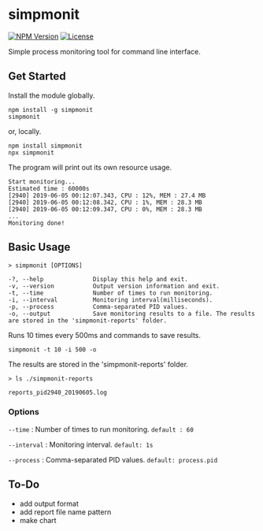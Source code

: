 # simpmonit

<a href="https://www.npmjs.com/package/simpmonit"><img src="https://img.shields.io/npm/v/simpmonit.svg?style=flat-square&colorB=51C838" alt="NPM Version"></a>
<a href="https://github.com/yurseria/simpmonit/blob/master/LICENSE"><img
src="https://img.shields.io/badge/license-MIT-brightgreen.svg?style=flat-square" alt="License"></a>

Simple process monitoring tool for command line interface.

## Get Started

Install the module globally.

    npm install -g simpmonit
    simpmonit

or, locally.

    npm install simpmonit
    npx simpmonit

The program will print out its own resource usage.

    Start monitoring...
    Estimated time : 60000s
    [2940] 2019-06-05 00:12:07.343, CPU : 12%, MEM : 27.4 MB
    [2940] 2019-06-05 00:12:08.342, CPU : 1%, MEM : 28.3 MB
    [2940] 2019-06-05 00:12:09.347, CPU : 0%, MEM : 28.3 MB
    ...
    Monitoring done!

## Basic Usage

    > simpmonit [OPTIONS]

    -?, --help              Display this help and exit.
    -v, --version           Output version information and exit.
    -t, --time              Number of times to run monitoring.
    -i, --interval          Monitoring interval(milliseconds).
    -p, --process           Comma-separated PID values.
    -o, --output            Save monitoring results to a file. The results are stored in the 'simpmonit-reports' folder.

Runs 10 times every 500ms and commands to save results.

    simpmonit -t 10 -i 500 -o

The results are stored in the 'simpmonit-reports' folder.

    > ls ./simpmonit-reports

    reports_pid2940_20190605.log

### Options

`--time` : Number of times to run monitoring. `default : 60`

`--interval` : Monitoring interval. `default: 1s`

`--process` : Comma-separated PID values. `default: process.pid`

## To-Do

- add output format
- add report file name pattern
- make chart
